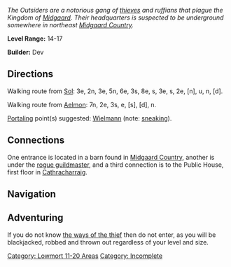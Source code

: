 *The Outsiders are a notorious gang of
[thieves](:Category:_Rogues "wikilink") and ruffians that plague the
Kingdom of [Midgaard](:Category:_Midgaard "wikilink"). Their
headquarters is suspected to be underground somewhere in northeast
[Midgaard Country](:Category:_Midgaard_Country "wikilink").*

**Level Range:** 14-17

**Builder:** Dev

## Directions

Walking route from [Sol](Sol "wikilink"): 3e, 2n, 3e, 5n, 6e, 3s, 8e, s,
3e, s, 2e, \[n\], u, n, \[d\].

Walking route from [Aelmon](Aelmon "wikilink"): 7n, 2e, 3s, e, \[s\],
\[d\], n.

[Portaling](Portal "wikilink") point(s) suggested:
[Wielmann](Wielmann "wikilink") (note:
[sneaking](Sneak_Flag "wikilink")).

## Connections

One entrance is located in a barn found in [Midgaard
Country](:Category:_Midgaard_Country "wikilink"), another is under the
[rogue guildmaster](Guildmaster_(rogue) "wikilink"), and a third
connection is to the Public House, first floor in
[Cathracharraig](:Category:Cathracharraig "wikilink").

## Navigation

## Adventuring

If you do not know [the ways of the thief](Rogue_Lore "wikilink") then
do not enter, as you will be blackjacked, robbed and thrown out
regardless of your level and size.

[Category: Lowmort 11-20
Areas](Category:_Lowmort_11-20_Areas "wikilink") [Category:
Incomplete](Category:_Incomplete "wikilink")
